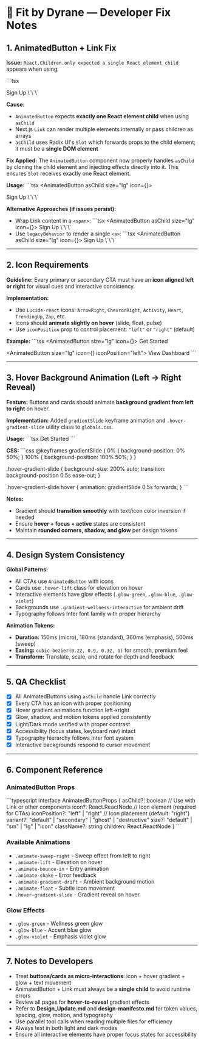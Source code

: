 # 📝 Fit by Dyrane — Developer Fix Notes

## **1. AnimatedButton + Link Fix**

**Issue:**
`React.Children.only expected a single React element child` appears when using:

\`\`\`tsx
<AnimatedButton asChild>
  <Link href="/auth/sign-up">Sign Up</Link>
</AnimatedButton>
\`\`\`

**Cause:**
- `AnimatedButton` expects **exactly one React element child** when using `asChild`
- Next.js `Link` can render multiple elements internally or pass children as arrays
- `asChild` uses Radix UI's `Slot` which forwards props to the child element; it must be a **single DOM element**

**Fix Applied:**
The `AnimatedButton` component now properly handles `asChild` by cloning the child element and injecting effects directly into it. This ensures `Slot` receives exactly one React element.

**Usage:**
\`\`\`tsx
<AnimatedButton asChild size="lg" icon={<ArrowRight className="size-5" />}>
  <Link href="/auth/sign-up">Sign Up</Link>
</AnimatedButton>
\`\`\`

**Alternative Approaches (if issues persist):**
- Wrap Link content in a `<span>`:
  \`\`\`tsx
  <AnimatedButton asChild size="lg" icon={<ArrowRight className="size-5" />}>
    <Link href="/auth/sign-up">
      <span>Sign Up</span>
    </Link>
  </AnimatedButton>
  \`\`\`
- Use `legacyBehavior` to render a single `<a>`:
  \`\`\`tsx
  <AnimatedButton asChild size="lg" icon={<ArrowRight className="size-5" />}>
    <Link href="/auth/sign-up" legacyBehavior>
      <a>Sign Up</a>
    </Link>
  </AnimatedButton>
  \`\`\`

---

## **2. Icon Requirements**

**Guideline:** Every primary or secondary CTA must have an **icon aligned left or right** for visual cues and interactive consistency.

**Implementation:**
- Use `Lucide-react` icons: `ArrowRight`, `ChevronRight`, `Activity`, `Heart`, `TrendingUp`, `Zap`, etc.
- Icons should **animate slightly on hover** (slide, float, pulse)
- Use `iconPosition` prop to control placement: `"left"` or `"right"` (default)

**Example:**
\`\`\`tsx
<AnimatedButton size="lg" icon={<ArrowRight className="size-5" />}>
  Get Started
</AnimatedButton>

<AnimatedButton size="lg" icon={<Activity className="size-5" />} iconPosition="left">
  View Dashboard
</AnimatedButton>
\`\`\`

---

## **3. Hover Background Animation (Left → Right Reveal)**

**Feature:** Buttons and cards should animate **background gradient from left to right** on hover.

**Implementation:**
Added `gradientSlide` keyframe animation and `.hover-gradient-slide` utility class to `globals.css`.

**Usage:**
\`\`\`tsx
<AnimatedButton className="bg-gradient-to-r from-purple-500 to-pink-500 hover-gradient-slide">
  Get Started
</AnimatedButton>
\`\`\`

**CSS:**
\`\`\`css
@keyframes gradientSlide {
  0% { background-position: 0% 50%; }
  100% { background-position: 100% 50%; }
}

.hover-gradient-slide {
  background-size: 200% auto;
  transition: background-position 0.5s ease-out;
}

.hover-gradient-slide:hover {
  animation: gradientSlide 0.5s forwards;
}
\`\`\`

**Notes:**
- Gradient should **transition smoothly** with text/icon color inversion if needed
- Ensure **hover + focus + active** states are consistent
- Maintain **rounded corners, shadow, and glow** per design tokens

---

## **4. Design System Consistency**

**Global Patterns:**
- All CTAs use `AnimatedButton` with icons
- Cards use `.hover-lift` class for elevation on hover
- Interactive elements have glow effects (`.glow-green`, `.glow-blue`, `.glow-violet`)
- Backgrounds use `.gradient-wellness-interactive` for ambient drift
- Typography follows Inter font family with proper hierarchy

**Animation Tokens:**
- **Duration:** 150ms (micro), 180ms (standard), 360ms (emphasis), 500ms (sweep)
- **Easing:** `cubic-bezier(0.22, 0.9, 0.32, 1)` for smooth, premium feel
- **Transform:** Translate, scale, and rotate for depth and feedback

---

## **5. QA Checklist**

- [x] All AnimatedButtons using `asChild` handle Link correctly
- [x] Every CTA has an icon with proper positioning
- [x] Hover gradient animations function left→right
- [x] Glow, shadow, and motion tokens applied consistently
- [x] Light/Dark mode verified with proper contrast
- [x] Accessibility (focus states, keyboard nav) intact
- [x] Typography hierarchy follows Inter font system
- [x] Interactive backgrounds respond to cursor movement

---

## **6. Component Reference**

### AnimatedButton Props
\`\`\`typescript
interface AnimatedButtonProps {
  asChild?: boolean           // Use with Link or other components
  icon?: React.ReactNode      // Icon element (required for CTAs)
  iconPosition?: "left" | "right"  // Icon placement (default: "right")
  variant?: "default" | "secondary" | "ghost" | "destructive"
  size?: "default" | "sm" | "lg" | "icon"
  className?: string
  children: React.ReactNode
}
\`\`\`

### Available Animations
- `.animate-sweep-right` - Sweep effect from left to right
- `.animate-lift` - Elevation on hover
- `.animate-bounce-in` - Entry animation
- `.animate-shake` - Error feedback
- `.animate-gradient-drift` - Ambient background motion
- `.animate-float` - Subtle icon movement
- `.hover-gradient-slide` - Gradient reveal on hover

### Glow Effects
- `.glow-green` - Wellness green glow
- `.glow-blue` - Accent blue glow
- `.glow-violet` - Emphasis violet glow

---

## **7. Notes to Developers**

- Treat **buttons/cards as micro-interactions**: icon + hover gradient + glow + text movement
- AnimatedButton + Link must always be a **single child** to avoid runtime errors
- Review all pages for **hover-to-reveal** gradient effects
- Refer to **Design_Update.md** and **design-manifesto.md** for token values, spacing, glow, motion, and typography
- Use parallel tool calls when reading multiple files for efficiency
- Always test in both light and dark modes
- Ensure all interactive elements have proper focus states for accessibility

